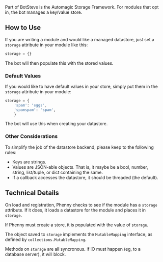 Part of BotSteve is the Automagic Storage Framework. For modules that opt in, the bot manages a key/value store.

How to Use
----------
If you are writing a module and would like a managed datastore, just set a `storage` attribute in your module like this:

```python
storage = {}
```

The bot will then populate this with the stored values.

### Default Values ###
If you would like to have default values in your store, simply put them in the `storage` attribute in your module:

```python
storage = {
	'spam': 'eggs',
	'spamspam': 'spam',
	}
```

The bot will use this when creating your datastore.

### Other Considerations ###
To simplify the job of the datastore backend, please keep to the following rules:

* Keys are strings.
* Values are JSON-able objects. That is, it maybe be a bool, number, string, list/tuple, or dict containing the same.
* If a callback accesses the datastore, it should be threaded (the default).

Technical Details
-----------------
On load and registration, Phenny checks to see if the module has a `storage` attribute. If it does, it loads a datastore for the module and places it in `storage`.

If Phenny must create a store, it is populated with the value of `storage`.

The object saved to `storage` implements the `MutableMapping` interface, as defined by `collections.MutableMapping`.

Methods on `storage` are all syncronous. If IO must happen (eg, to a database server), it will block.

